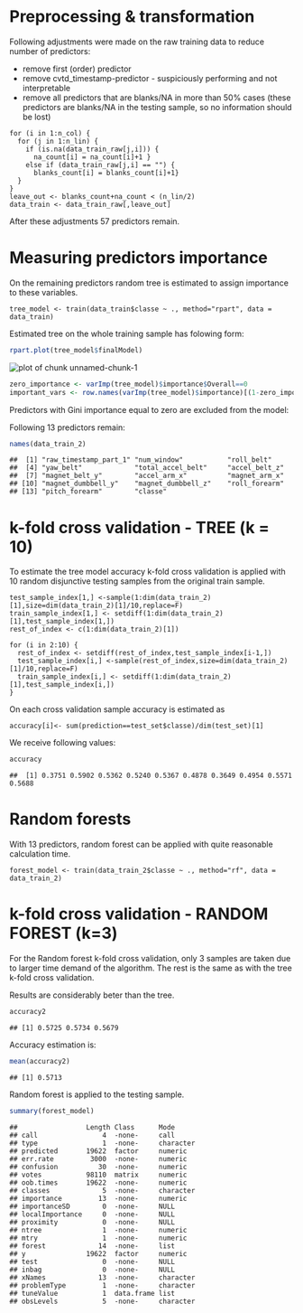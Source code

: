 














Preprocessing & transformation
========================================================
  
  Following adjustments were made on the raw training data to reduce number of predictors:
  - remove first (order) predictor
- remove cvtd_timestamp-predictor - suspiciously performing and not interpretable
- remove all predictors that are blanks/NA in more than 50% cases (these predictors are blanks/NA in the testing sample, so no information should be lost)

```
for (i in 1:n_col) {
  for (j in 1:n_lin) {
    if (is.na(data_train_raw[j,i])) {
      na_count[i] = na_count[i]+1 }
    else if (data_train_raw[j,i] == "") {
      blanks_count[i] = blanks_count[i]+1}
  }
}
leave_out <- blanks_count+na_count < (n_lin/2)
data_train <- data_train_raw[,leave_out]
```

After these adjustments 57 predictors remain.


Measuring predictors importance
========================================================
  
  On the remaining predictors random tree is estimated to assign importance to these variables.

```
tree_model <- train(data_train$classe ~ ., method="rpart", data = data_train)
```

Estimated tree on the whole training sample has folowing form:
  
  
  ```r
  rpart.plot(tree_model$finalModel)
  ```
  
  ![plot of chunk unnamed-chunk-1](figure/unnamed-chunk-1.png) 



```r
zero_importance <- varImp(tree_model)$importance$Overall==0
important_vars <- row.names(varImp(tree_model)$importance)[(1-zero_importance) == 1]
```


Predictors with Gini importance equal to zero are excluded from the model:
  
  Following 13 predictors remain:
  
  ```r
  names(data_train_2)
  ```
  
  ```
  ##  [1] "raw_timestamp_part_1" "num_window"           "roll_belt"           
  ##  [4] "yaw_belt"             "total_accel_belt"     "accel_belt_z"        
  ##  [7] "magnet_belt_y"        "accel_arm_x"          "magnet_arm_x"        
  ## [10] "magnet_dumbbell_y"    "magnet_dumbbell_z"    "roll_forearm"        
  ## [13] "pitch_forearm"        "classe"
  ```


k-fold cross validation - TREE (k = 10)
========================================================
  
  To estimate the tree model accuracy k-fold cross validation is applied with 10 random disjunctive testing samples from the original train sample.

```
test_sample_index[1,] <-sample(1:dim(data_train_2)[1],size=dim(data_train_2)[1]/10,replace=F)
train_sample_index[1,] <- setdiff(1:dim(data_train_2)[1],test_sample_index[1,])
rest_of_index <- c(1:dim(data_train_2)[1])

for (i in 2:10) {
  rest_of_index <- setdiff(rest_of_index,test_sample_index[i-1,])
  test_sample_index[i,] <-sample(rest_of_index,size=dim(data_train_2)[1]/10,replace=F)
  train_sample_index[i,] <- setdiff(1:dim(data_train_2)[1],test_sample_index[i,])
}
```
On each cross validation sample accuracy is estimated as 
```
accuracy[i]<- sum(prediction==test_set$classe)/dim(test_set)[1]

```
We receive following values:
  
  ```r
  accuracy
  ```
  
  ```
  ##  [1] 0.3751 0.5902 0.5362 0.5240 0.5367 0.4878 0.3649 0.4954 0.5571 0.5688
  ```

Random forests
========================================================
  
  With 13 predictors, random forest can be applied with quite reasonable calculation time.

```
forest_model <- train(data_train_2$classe ~ ., method="rf", data = data_train_2)
```



k-fold cross validation - RANDOM FOREST (k=3)
========================================================
  
  For the Random forest k-fold cross validation, only 3 samples are taken due to larger time demand of the algorithm. The rest is the same as with the tree k-fold cross validation.

Results are considerably beter than the tree. 

```r
accuracy2 
```

```
## [1] 0.5725 0.5734 0.5679
```

Accuracy estimation is:
  
  ```r
  mean(accuracy2)
  ```
  
  ```
  ## [1] 0.5713
  ```

Random forest is applied to the testing sample.

```r
summary(forest_model)
```

```
##                 Length Class      Mode     
## call                4  -none-     call     
## type                1  -none-     character
## predicted       19622  factor     numeric  
## err.rate         3000  -none-     numeric  
## confusion          30  -none-     numeric  
## votes           98110  matrix     numeric  
## oob.times       19622  -none-     numeric  
## classes             5  -none-     character
## importance         13  -none-     numeric  
## importanceSD        0  -none-     NULL     
## localImportance     0  -none-     NULL     
## proximity           0  -none-     NULL     
## ntree               1  -none-     numeric  
## mtry                1  -none-     numeric  
## forest             14  -none-     list     
## y               19622  factor     numeric  
## test                0  -none-     NULL     
## inbag               0  -none-     NULL     
## xNames             13  -none-     character
## problemType         1  -none-     character
## tuneValue           1  data.frame list     
## obsLevels           5  -none-     character
```
